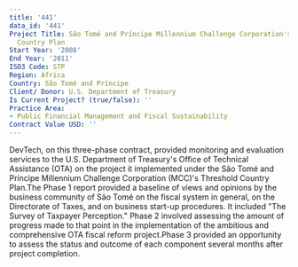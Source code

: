 ```yaml
---
title: '441'
data_id: '441'
Project Title: São Tomé and Príncipe Millennium Challenge Corporation's (MCC's) Threshold
  Country Plan
Start Year: '2008'
End Year: '2011'
ISO3 Code: STP
Region: Africa
Country: São Tomé and Príncipe
Client/ Donor: U.S. Department of Treasury
Is Current Project? (true/false): ''
Practice Area:
- Public Financial Management and Fiscal Sustainability
Contract Value USD: ''
---
```


DevTech, on this three-phase contract, provided monitoring and evaluation services to the U.S. Department of Treasury's Office of Technical Assistance (OTA) on the project it implemented under the São Tomé and Príncipe Millennium Challenge Corporation (MCC)'s Threshold Country Plan.The Phase 1 report provided a baseline of views and opinions by the business community of São Tomé on the fiscal system in general, on the Directorate of Taxes, and on business start-up procedures. It included \"The Survey of Taxpayer Perception.\" Phase 2 involved assessing the amount of progress made to that point in the implementation of the ambitious and comprehensive OTA fiscal reform project.Phase 3 provided an opportunity to assess the status and outcome of each component several months after project completion.